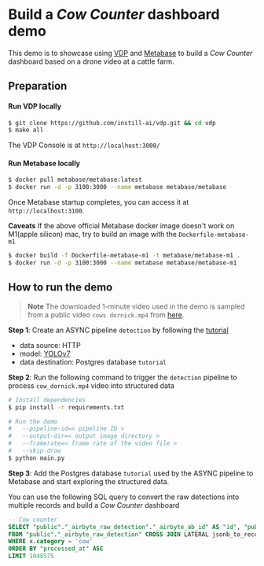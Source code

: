 # Build a _Cow Counter_ dashboard demo

This demo is to showcase using [VDP](https://github.com/instill-ai/vdp) and [Metabase](https://www.metabase.com) to build a _Cow Counter_ dashboard based on a drone video at a cattle farm.

## Preparation

#### Run VDP locally

```bash
$ git clone https://github.com/instill-ai/vdp.git && cd vdp
$ make all
```
The VDP Console is at `http://localhost:3000/`

#### Run Metabase locally

```bash
$ docker pull metabase/metabase:latest
$ docker run -d -p 3100:3000 --name metabase metabase/metabase
```

Once Metabase startup completes, you can access it at `http://localhost:3100`.

**Caveats**
If the above official Metabase docker image doesn't work on M1(apple silicon) mac, try to build an image with the `Dockerfile-metabase-m1`

```bash
$ docker build -f Dockerfile-metabase-m1 -t metabase/metabase-m1 .
$ docker run -d -p 3100:3000 --name metabase metabase/metabase-m1
```

## How to run the demo

> **Note**
> The downloaded 1-minute video used in the demo is sampled from a public video `cows dornick.mp4` from [here](https://dataverse.harvard.edu/dataset.xhtml?persistentId=doi:10.7910/DVN/YFDJRO).

**Step 1**: Create an ASYNC pipeline `detection` by following the [tutorial](https://www.instill.tech/docs/tutorials/build-an-async-det-pipeline)
   - data source: HTTP
   - model: [YOLOv7](https://github.com/instill-ai/model-yolov7-dvc)
   - data destination: Postgres database `tutorial`

**Step 2**: Run the following command to trigger the `detection` pipeline to process `cow_dornick.mp4` video into structured data

```bash
# Install dependencies
$ pip install -r requirements.txt

# Run the demo
#   --pipeline-id=< pipeline ID >
#   --output-dir=< output image directory >
#   --framerate=< frame rate of the video file >
#   --skip-draw
$ python main.py
```

**Step 3**: Add the Postgres database `tutorial` used by the ASYNC pipeline to Metabase and start exploring the structured data.

You can use the following SQL query to convert the raw detections into multiple records and build a _Cow Counter_ dashboard
```sql
-- Cow counter
SELECT "public"."_airbyte_raw_detection"."_airbyte_ab_id" AS "id", "public"."_airbyte_raw_detection"."_airbyte_data"->'index' AS "index", "public"."_airbyte_raw_detection"."_airbyte_emitted_at" AS "processed_at", ceil(x.score) AS "count", x.category
FROM "public"."_airbyte_raw_detection" CROSS JOIN LATERAL jsonb_to_recordset("public"."_airbyte_raw_detection"."_airbyte_data"->'detection'->'bounding_boxes') AS x(score numeric, category text)
WHERE x.category = 'cow'
ORDER BY "processed_at" ASC
LIMIT 1048575
```
